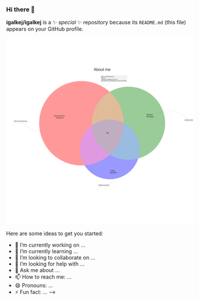 ### Hi there 👋


**igalkej/igalkej** is a ✨ _special_ ✨ repository because its `README.md` (this file) appears on your GitHub profile.


![](https://github.com/igalkej/igalkej/blob/main/aboutme2023.png)

Here are some ideas to get you started:

- 🔭 I’m currently working on ...
- 🌱 I’m currently learning ...
- 👯 I’m looking to collaborate on ...
- 🤔 I’m looking for help with ...
- 💬 Ask me about ...
- 📫 How to reach me: ...
- 😄 Pronouns: ...
- ⚡ Fun fact: ...
-->
